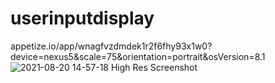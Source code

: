 # userinputdisplay
appetize.io/app/wnagfvzdmdek1r2f6fhy93x1w0?device=nexus5&scale=75&orientation=portrait&osVersion=8.1
![2021-08-20 14-57-18 High Res Screenshot](https://user-images.githubusercontent.com/88979369/130246010-e2d805e4-45aa-4227-a054-58806a08244d.png)
